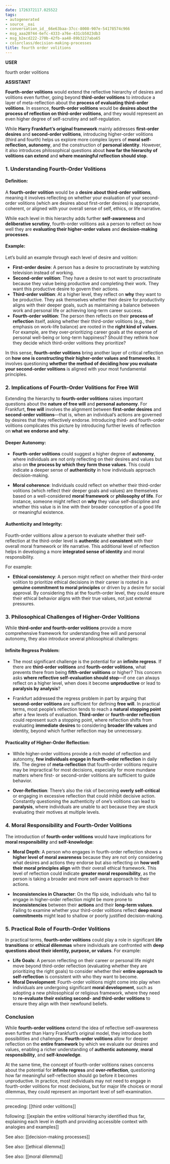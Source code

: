 ```yaml
---
date: 1726372117.025522
tags:
- autogenerated
- source__oai
- conversation_id__66e63baa-37cc-8008-907e-54178574c966
- msg_aaa20744-6efc-4333-a76e-431cb5823db3
- msg_b2ecd222-270b-42fb-aa48-89b3227aba65
- colorclass/decision-making-processes
title: fourth order volitions
---
```


**USER**

fourth order volitions


**ASSISTANT**

**Fourth-order volitions** would extend the reflective hierarchy of desires and volitions even further, going beyond **third-order volitions** to introduce a layer of meta-reflection about the **process of evaluating third-order volitions**. In essence, **fourth-order volitions** would be **desires about the process of reflection on third-order volitions**, and they would represent an even higher degree of self-scrutiny and self-regulation.

While **Harry Frankfurt’s original framework** mainly addresses **first-order desires** and **second-order volitions**, introducing higher-order volitions (third and fourth) helps us explore more complex layers of **moral self-reflection, autonomy**, and the construction of **personal identity**. However, it also introduces philosophical questions about **how far the hierarchy of volitions can extend** and **where meaningful reflection should stop**.

### 1. **Understanding Fourth-Order Volitions**

#### **Definition**:
A **fourth-order volition** would be a **desire about third-order volitions**, meaning it involves reflecting on whether your evaluation of your second-order volitions (which are desires about first-order desires) is appropriate, coherent, or aligned with your overall sense of self, ethics, or life narrative.

While each level in this hierarchy adds further **self-awareness** and **deliberative scrutiny**, fourth-order volitions ask a person to reflect on how well they are **evaluating their higher-order values** and **decision-making processes**.

#### **Example**:  
Let’s build an example through each level of desire and volition:
- **First-order desire**: A person has a desire to procrastinate by watching television instead of working.
- **Second-order volition**: They have a desire to not want to procrastinate because they value being productive and completing their work. They want this productive desire to govern their actions.
- **Third-order volition**: At a higher level, they reflect on **why** they want to be productive. They ask themselves whether their desire for productivity aligns with their deeper goals, such as maintaining a balance between work and personal life or achieving long-term career success.
- **Fourth-order volition**: The person then reflects on their **process of reflection** itself, asking whether their third-order volitions (e.g., their emphasis on work-life balance) are rooted in the **right kind of values**. For example, are they over-prioritizing career goals at the expense of personal well-being or long-term happiness? Should they rethink how they decide which third-order volitions they prioritize?

In this sense, **fourth-order volitions** bring another layer of critical reflection on **how one is constructing their higher-order values and frameworks**. It involves questioning **whether the method of deciding how you evaluate your second-order volitions** is aligned with your most fundamental principles.

### 2. **Implications of Fourth-Order Volitions for Free Will**

Extending the hierarchy to **fourth-order volitions** raises important questions about the **nature of free will** and **personal autonomy**. For Frankfurt, **free will** involves the alignment between **first-order desires** and **second-order volitions**—that is, when an individual’s actions are governed by desires that they reflectively endorse. Introducing third- and fourth-order volitions complicates this picture by introducing further levels of reflection on **what we endorse and why**.

#### **Deeper Autonomy**:
- **Fourth-order volitions** could suggest a higher degree of **autonomy**, where individuals are not only reflecting on their desires and values but also on **the process by which they form those values**. This could indicate a deeper sense of **authenticity** in how individuals approach decision-making.
  
- **Moral coherence**: Individuals could reflect on whether their third-order volitions (which reflect their deeper goals and values) are themselves based on a well-considered **moral framework** or **philosophy of life**. For instance, someone might reflect on **why** they value self-discipline and whether this value is in line with their broader conception of a good life or meaningful existence.

#### **Authenticity and Integrity**:
Fourth-order volitions allow a person to evaluate whether their self-reflection at the third-order level is **authentic** and **consistent** with their overall moral framework or life narrative. This additional level of reflection helps in developing a more **integrated sense of identity** and moral responsibility.

For example:
- **Ethical consistency**: A person might reflect on whether their third-order volition to prioritize ethical decisions in their career is rooted in a **genuine commitment to moral principles** or driven by a desire for social approval. By considering this at the fourth-order level, they could ensure their ethical behavior aligns with their true values, not just external pressures.

### 3. **Philosophical Challenges of Higher-Order Volitions**

While **third-order and fourth-order volitions** provide a more comprehensive framework for understanding free will and personal autonomy, they also introduce several philosophical challenges:

#### **Infinite Regress Problem**:
- The most significant challenge is the potential for an **infinite regress**. If there are **third-order volitions** and **fourth-order volitions**, what prevents there from being **fifth-order volitions** or higher? This concern asks **where reflective self-evaluation should stop**—if one can always reflect on a higher level, when does it become **unproductive** or lead to **paralysis by analysis**?

- Frankfurt addressed the regress problem in part by arguing that **second-order volitions** are sufficient for defining **free will**. In practical terms, most people’s reflection tends to reach a **natural stopping point** after a few levels of evaluation. **Third-order** or **fourth-order reflection** could represent such a stopping point, where reflection shifts from evaluating **immediate desires** to considering **broader life values** and identity, beyond which further reflection may be unnecessary.

#### **Practicality of Higher-Order Reflection**:
- While higher-order volitions provide a rich model of reflection and autonomy, **few individuals engage in fourth-order reflection** in daily life. The degree of **meta-reflection** that fourth-order volitions require may be impractical for most decisions, especially for more mundane matters where first- or second-order volitions are sufficient to guide behavior.
  
- **Over-Reflection**: There’s also the risk of becoming **overly self-critical** or engaging in excessive reflection that could inhibit decisive action. Constantly questioning the authenticity of one’s volitions can lead to **paralysis**, where individuals are unable to act because they are stuck evaluating their motives at multiple levels.

### 4. **Moral Responsibility and Fourth-Order Volitions**

The introduction of **fourth-order volitions** would have implications for **moral responsibility** and **self-knowledge**:
- **Moral Depth**: A person who engages in fourth-order reflection shows a **higher level of moral awareness** because they are not only considering what desires and actions they endorse but also reflecting on **how well their moral principles align** with their overall ethical framework. This level of reflection could indicate **greater moral responsibility**, as the person is taking a broader and more self-aware approach to their actions.
  
- **Inconsistencies in Character**: On the flip side, individuals who fail to engage in higher-order reflection might be more prone to **inconsistencies** between their **actions** and their **long-term values**. Failing to examine whether your third-order volitions reflect **deep moral commitments** might lead to shallow or poorly justified decision-making.

### 5. **Practical Role of Fourth-Order Volitions**

In practical terms, **fourth-order volitions** could play a role in significant **life transitions** or **ethical dilemmas** where individuals are confronted with **deep questions about their identity, purpose, or values**. For example:
- **Life Goals**: A person reflecting on their career or personal life might move beyond third-order reflection (evaluating whether they are prioritizing the right goals) to consider whether their **entire approach to self-reflection** is consistent with who they want to become.
- **Moral Development**: Fourth-order volitions might come into play when individuals are undergoing significant **moral development**, such as adopting a new philosophical or religious framework, where they need to **re-evaluate their existing second- and third-order volitions** to ensure they align with their newfound beliefs.

### Conclusion

While **fourth-order volitions** extend the idea of reflective self-awareness even further than Harry Frankfurt’s original model, they introduce both possibilities and challenges. **Fourth-order volitions** allow for deeper reflection on the **entire framework** by which we evaluate our desires and values, enabling a richer understanding of **authentic autonomy**, **moral responsibility**, and **self-knowledge**.

At the same time, the concept of fourth-order volitions raises concerns about the potential for **infinite regress** and **over-reflection**, questioning how far meaningful self-reflection should go before it becomes unproductive. In practice, most individuals may not need to engage in fourth-order volitions for most decisions, but for major life choices or moral dilemmas, they could represent an important level of self-examination.


---

preceding: [[third order volitions]]  


following: [[explain the entire volitional hierarchy identified thus far, explaining each level in depth and providing accessible context with analogies and examples]]

See also: [[decision-making processes]]


See also: [[ethical dilemma]]


See also: [[moral dilemma]]